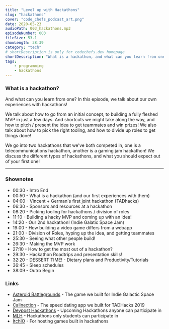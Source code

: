 ```yaml
---
title: "Level up with Hackathons"
slug: "hackathons"
cover: "code_chefs_podcast_art.png"
date: 2020-05-23
audioPath: 003_hackathons.mp3
episodeNumber: 003
fileSize: 53.1
showLength: 38:39
category: "tech"
# shortDescription is only for codechefs.dev homepage
shortDescription: "What is a hackathon, and what can you learn from one?"
tags:
    - programming
    - hackathons
---
```


### What is a hackathon?

And what can you learn from one? In this episode, we talk about our own experiences with hackathons!

We talk about how to go from an initial concept, to building a fully fleshed MVP in just a few days. And shortcuts we might take along the way, and how to pitch / present the idea to get teammates and win prizes! We also talk about how to pick the right tooling, and how to divide up roles to get things done!

We go into two hackathons that we've both competed in, one is a telecommunications hackathon, another is a gaming jam hackathon!
We discuss the different types of hackathons, and what you should expect out of your first one!

<hr>

### Shownotes

<!-- - 00:30 - Intro
    - 00:40 - Testing
        - 00:50 - Testing -->

- 00:30 - Intro End
- 00:50 - What is a hackathon (and our first experiences with them)
- 04:00 - Vincent + German's first joint hackathon (TADhacks)
- 06:30 - Sponsors and resources at a hackathon
- 08:20 - Picking tooling for hackathons / division of roles
- 11:10 - Building a hacky MVP and coming up with an idea!
- 14:20 - Our 2nd hackathon! (Indie Galatic Space Jam)
- 19:00 - How building a video game differs from a webapp
- 21:00 - Division of Roles, hyping up the idea, and getting teammates
- 25:30 - Seeing what other people build!
- 26:30 - Making the MVP work
- 27:10 - How to get the most out of a hackathon?
- 29:30 - Hackathon Roadtrips and presentation skills!
- 32:20 - DESSERT TIME! - Dietary plans and Productivity/Tutorials
- 36:45 - Sleep schedules
- 38:09 - Outro Begin

### Links

- [Asteroid Battlegrounds](https://devpost.com/software/asteroid-battlegrounds) - The game we built for Indie Galactic Space Jam
- [Callnection](https://devpost.com/software/callnection) - The speed dating app we built for TADHacks 2019
- [Devpost Hackathons](https://devpost.com/hackathons) - Upcoming Hackathons anyone can participate in
- [MLH](https://mlh.io/) - Hackathons only students can participate in
- [ItchIO](https://itch.io/) - For hosting games built in hackathons